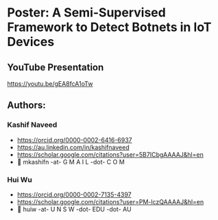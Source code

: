 # Poster: A Semi-Supervised Framework to Detect Botnets in IoT Devices

## YouTube Presentation
https://youtu.be/gEA8fcA1oTw

## Authors:
### Kashif Naveed
* https://orcid.org/0000-0002-6416-6937
* https://au.linkedin.com/in/kashifnaveed
* https://scholar.google.com/citations?user=5B7ICbgAAAAJ&hl=en
* :email: mkashifn -at- G M A I L -dot- C O M
### Hui Wu
* https://orcid.org/0000-0002-7135-4397
* https://scholar.google.com/citations?user=PM-lczQAAAAJ&hl=en
* :email: huiw -at- U N S W -dot- EDU -dot- AU
